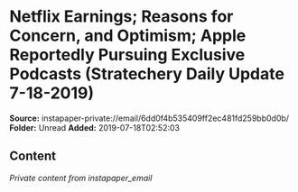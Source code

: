 # Netflix Earnings; Reasons for Concern, and Optimism; Apple Reportedly Pursuing Exclusive Podcasts (Stratechery Daily Update 7-18-2019)

**Source:** instapaper-private://email/6dd0f4b535409ff2ec481fd259bb0d0b/
**Folder:** Unread
**Added:** 2019-07-18T02:52:03




## Content
*Private content from instapaper_email*
